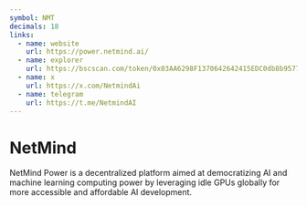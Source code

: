 ```yaml
---
symbol: NMT
decimals: 18
links:
  - name: website
    url: https://power.netmind.ai/
  - name: explorer
    url: https://bscscan.com/token/0x03AA6298F1370642642415EDC0db8b957783e8D6
  - name: x
    url: https://x.com/NetmindAi
  - name: telegram
    url: https://t.me/NetmindAI
---
```


# NetMind

NetMind Power is a decentralized platform aimed at democratizing AI and machine learning computing power by leveraging idle GPUs globally for more accessible and affordable AI development.
